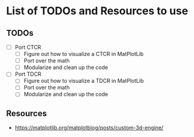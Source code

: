 # List of TODOs and Resources to use

## TODOs
- [ ] Port CTCR
    - [ ] Figure out how to visualize a CTCR in MatPlotLib
    - [ ] Port over the math
    - [ ] Modularize and clean up the code
- [ ] Port TDCR
    - [ ] Figure out how to visualize a TDCR in MatPlotLib
    - [ ] Port over the math
    - [ ] Modularize and clean up the code

## Resources
- https://matplotlib.org/matplotblog/posts/custom-3d-engine/